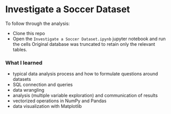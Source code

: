 # Investigate a Soccer Dataset
To follow through the analysis:
* Clone this repo
* Open the `Investigate a Soccer Dataset.ipynb` jupyter notebook and run the cells 
Original database was truncated to retain only the relevant tables.

### What I learned

* typical data analysis process and how to formulate questions around datasets
* SQL connection and queries
* data wrangling
* analysis (multiple variable exploration) and communication of results
* vectorized operations in NumPy and Pandas
* data visualization with Matplotlib 
